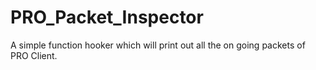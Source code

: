 # PRO_Packet_Inspector
A simple function hooker which will print out all the on going packets of PRO Client.
